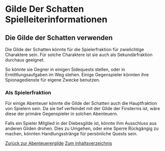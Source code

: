 # Gilde Der Schatten Spielleiterinformationen

## Die Gilde der Schatten verwenden

Die Gilde der Schatten könnte für die Spielerfraktion für zwielichtige Charaktere sein. Für solche Charaktere ist sie auch als Sekundärfraktion durchaus geeignet.

So könnte sie Gegner in einigen Sidequests stellen, oder in Ermittlungsaufgaben im Weg stehen.
Einige Gegenspieler könnten ihre Spionagedienste für eigene Zwecke benutzen.

### Als Spielerfraktion

Für einige Abenteuer könnte die Gilde der Schatten auch die Hauptfraktion von Spielern sein. Da sie tief verfeindet mit der Gilde der Finsternis ist, wäre diese der primäre Gegenspieler in solchen Abenteuern.

Falls ein Spieler Mitglied in der Diebesgilde ist, könnte ihm Ausschluss aus anderen Gilden drohen. Dies zu Umgehen, oder eine Sperre Rückgängig zu machen, könnten Handlungsstränge für persönliche Quests sein.

[Zurück zur Abenteuerergilde](./Abenteurergilde.md)
[Zum Inhaltsverzeichnis](../Contents.md)
